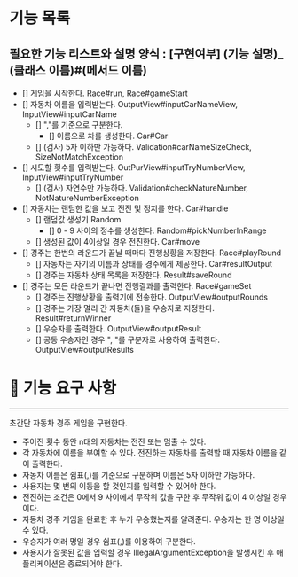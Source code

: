 # 기능 목록
필요한 기능 리스트와 설명
양식 : [구현여부] (기능 설명)_ (클래스 이름)#(메서드 이름)
---
- [] 게임을 시작한다. Race#run, Race#gameStart
- [] 자동차 이름을 입력받는다. OutputView#inputCarNameView, InputView#inputCarName
  - [] ","를 기준으로 구분한다.  
    - [] 이름으로 차를 생성한다. Car#Car
  - [] (검사) 5자 이하만 가능하다. Validation#carNameSizeCheck, SizeNotMatchException
- [] 시도할 횟수를 입력받는다. OutPurView#inputTryNumberView, InputView#inputTryNumber
  - [] (검사) 자연수만 가능하다. Validation#checkNatureNumber, NotNatureNumberException
- [] 자동차는 랜덤한 값을 보고 전진 및 정지를 한다. Car#handle
  - [] 랜덤값 생성기 Random
    - [] 0 - 9 사이의 정수를 생성한다. Random#pickNumberInRange
  - [] 생성된 값이 4이상일 경우 전진한다. Car#move
- [] 경주는 한번의 라운드가 끝날 때마다 진행상황을 저장한다. Race#playRound
  - [] 자동차는 자기의 이름과 상태를 경주에게 제공한다. Car#resultOutput
  - [] 경주는 자동차 상태 목록을 저장한다. Result#saveRound
- [] 경주는 모든 라운드가 끝나면 진행결과를 출력한다. Race#gameSet
  - [] 경주는 진행상황을 출력기에 전송한다. OutputView#outputRounds
  - [] 경주는 가장 멀리 간 자동차(들)을 우승자로 지정한다. Result#returnWinner
  - [] 우승자를 출력한다. OutputView#outputResult
  - [] 공동 우승자인 경우 ", "를 구분자로 사용하여 출력한다. OutputView#outputResults




# 🚀 기능 요구 사항

---
초간단 자동차 경주 게임을 구현한다.

- 주어진 횟수 동안 n대의 자동차는 전진 또는 멈출 수 있다.
- 각 자동차에 이름을 부여할 수 있다. 전진하는 자동차를 출력할 때 자동차 이름을 같이 출력한다.
- 자동차 이름은 쉼표(,)를 기준으로 구분하며 이름은 5자 이하만 가능하다.
- 사용자는 몇 번의 이동을 할 것인지를 입력할 수 있어야 한다.
- 전진하는 조건은 0에서 9 사이에서 무작위 값을 구한 후 무작위 값이 4 이상일 경우이다.
- 자동차 경주 게임을 완료한 후 누가 우승했는지를 알려준다. 우승자는 한 명 이상일 수 있다.
- 우승자가 여러 명일 경우 쉼표(,)를 이용하여 구분한다.
- 사용자가 잘못된 값을 입력할 경우 IllegalArgumentException을 발생시킨 후 애플리케이션은 종료되어야 한다.
